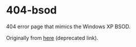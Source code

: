 # 404-bsod
404 error page that mimics the Windows XP BSOD.

Originally from [here](http://www.catswhocode.com/blog/how-to-create-a-bsod-like-404-page) (deprecated link).
